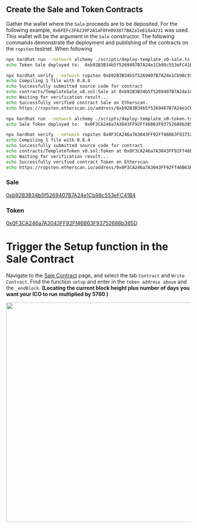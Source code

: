 ## Create the Sale and Token Contracts
Gather the wallet where the `Sale` proceeds are to be deposited. For the following example, `0x6FEFc3F6239F2A1aF8Fe093877BA2a1e81da4231` was used. This wallet will be the argument in the `Sale` constructor. The following commands demonstrate the deployment and publishing of the contracts on the `ropsten` testnet. When following 

```bash 
npx hardhat run --network alchemy ./scripts/deploy-template_v0-sale.ts 
echo Token Sale deployed to:  0xb92B3B34b5f5269407B7A24e1Cb98c553eFC41B4

npx hardhat verify --network ropsten 0xb92B3B34b5f5269407B7A24e1Cb98c553eFC41B4 '0x6FEFc3F6239F2A1aF8Fe093877BA2a1e81da4231'  
echo Compiling 1 file with 0.8.4
echo Successfully submitted source code for contract
echo contracts/TemplateSale_v0.sol:Sale at 0xb92B3B34b5f5269407B7A24e1Cb98c553eFC41B4 for verification on Etherscan. 
echo Waiting for verification result...
echo Successfully verified contract Sale on Etherscan.
echo https://ropsten.etherscan.io/address/0xb92B3B34b5f5269407B7A24e1Cb98c553eFC41B4#code

npx hardhat run --network alchemy ./scripts/deploy-template_v0-token.ts 
echo Sale Token deployed to:  0x0F3CA246a7A3043FF92Ff46B63F93752688b385D

npx hardhat verify --network ropsten 0x0F3CA246a7A3043FF92Ff46B63F93752688b385D "0xb92B3B34b5f5269407B7A24e1Cb98c553eFC41B4" 
echo Compiling 1 file with 0.8.4
echo Successfully submitted source code for contract
echo contracts/TemplateToken_v0.sol:Token at 0x0F3CA246a7A3043FF92Ff46B63F93752688b385D for verification on Etherscan. 
echo Waiting for verification result...
echo Successfully verified contract Token on Etherscan.
echo https://ropsten.etherscan.io/address/0x0F3CA246a7A3043FF92Ff46B63F93752688b385D#code
```
### Sale 
[0xb92B3B34b5f5269407B7A24e1Cb98c553eFC41B4](https://ropsten.etherscan.io/address/0xb92B3B34b5f5269407B7A24e1Cb98c553eFC41B4#code)

### Token
[0x0F3CA246a7A3043FF92Ff46B63F93752688b385D](https://ropsten.etherscan.io/address/0x0F3CA246a7A3043FF92Ff46B63F93752688b385D#code)

# Trigger the Setup function in the Sale Contract
Navigate to the [Sale Contract](https://ropsten.etherscan.io/address/0xb92B3B34b5f5269407B7A24e1Cb98c553eFC41B4#code) page, and select the tab `Contract` and `Write Contract`. Find the function `setup` and enter in the `token address above` and the `_endBlock`. __(Locating the current block height plus number of days you want your ICO to run multiplied by 5760 )__ 

<div style="text-align:center">
<img src="../images/etherscan-setup.jpeg" width=600>
</div>
